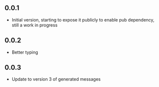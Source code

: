 ## 0.0.1

- Initial version, starting to expose it publicly to enable pub dependency, still a work in progress

## 0.0.2

- Better typing

## 0.0.3

- Update to version 3 of generated messages